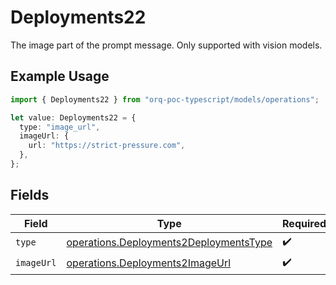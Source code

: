 # Deployments22

The image part of the prompt message. Only supported with vision models.

## Example Usage

```typescript
import { Deployments22 } from "orq-poc-typescript/models/operations";

let value: Deployments22 = {
  type: "image_url",
  imageUrl: {
    url: "https://strict-pressure.com",
  },
};
```

## Fields

| Field                                                                                            | Type                                                                                             | Required                                                                                         | Description                                                                                      |
| ------------------------------------------------------------------------------------------------ | ------------------------------------------------------------------------------------------------ | ------------------------------------------------------------------------------------------------ | ------------------------------------------------------------------------------------------------ |
| `type`                                                                                           | [operations.Deployments2DeploymentsType](../../models/operations/deployments2deploymentstype.md) | :heavy_check_mark:                                                                               | N/A                                                                                              |
| `imageUrl`                                                                                       | [operations.Deployments2ImageUrl](../../models/operations/deployments2imageurl.md)               | :heavy_check_mark:                                                                               | N/A                                                                                              |